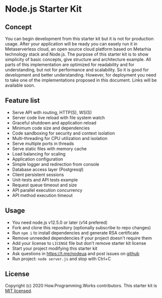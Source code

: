 # Node.js Starter Kit

## Concept

You can begin development from this starter kit but it is not for production
usage. After your application will be ready you can easely run it in
Metaserverless cloud, an open source cloud platform based on Metarhia technology
stack and Node.js. The purpose of this starter kit is to show simplicity of
basic concepts, give structure and architecture example. All parts of this
implementation are optimized for readability and for understanding, but not for
performance and scalability. So it is good for development and better
understanding. However, for deployment you need to take one of the
implementations proposed in this document. Links will be available soon.

## Feature list

- Serve API with routing, HTTP(S), WS(S)
- Server code live reload with file system watch
- Graceful shutdown and application reload
- Minimum code size and dependencies
- Code sandboxing for security and context isolation
- Multi-threading for CPU utilization and isolation
- Serve multiple ports in threads
- Serve static files with memory cache
- Load balancing for scaling
- Application configuration
- Simple logger and redirection from console
- Database access layer (Postgresql)
- Client persistent sessions
- Unit-tests and API tests example
- Request queue timeout and size
- API parallel execution concurrency
- API method execution timeout

## Usage

- You need node.js v12.5.0 or later (v14 prefered)
- Fork and clone this repository (optionally subscribe to repo changes)
- Run `npm i` to install dependencies and generate RSA certificate
- Remove unneeded dependencies if your project doesn't require them
- Add your license to `LICENSE` file but don't remove starter kit license
- Start your project modifying this starter kit
- Ask questions in https://t.me/nodeua and post issues on
[github](https://github.com/HowProgrammingWorks/NodejsStarterKit/issues)
- Run project: `node server.js` and stop with Ctrl+C

## License

Copyright (c) 2020 How.Programming.Works contributors.
This starter kit is [MIT licensed](./LICENSE).

